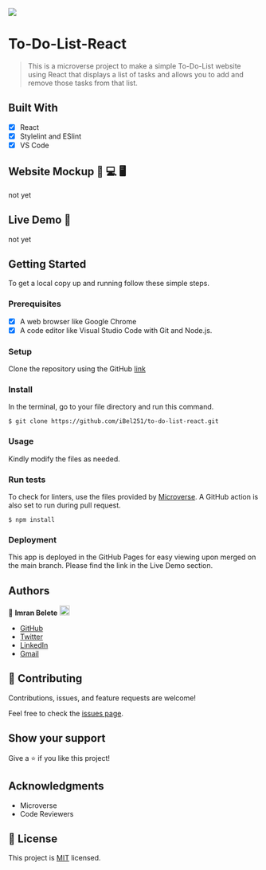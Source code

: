 ![](https://img.shields.io/badge/Microverse-blueviolet)

# To-Do-List-React

> This is a microverse project to make a simple To-Do-List website using React that displays a list of tasks and allows you to add and remove those tasks from that list.


## Built With

- [x] React
- [x] Stylelint and ESlint
- [x] VS Code

## Website Mockup 📱 💻 🖥️
not yet


## Live Demo 🔗

not yet

## Getting Started

To get a local copy up and running follow these simple steps.

### Prerequisites

- [x] A web browser like Google Chrome
- [x] A code editor like Visual Studio Code with Git and Node.js.

### Setup

Clone the repository using the GitHub [link](https://github.com/iBel251/to-do-list-react.git)

### Install

In the terminal, go to your file directory and run this command.

```
$ git clone https://github.com/iBel251/to-do-list-react.git
```

### Usage

Kindly modify the files as needed.

### Run tests

To check for linters, use the files provided by [Microverse](https://github.com/microverseinc/linters-config). A GitHub action is also set to run during pull request.
```
$ npm install
```

### Deployment

This app is deployed in the GitHub Pages for easy viewing upon merged on the main branch.
Please find the link in the Live Demo section.


## Authors

👤 **Imran Belete** <img src="https://emojis.slackmojis.com/emojis/images/1531849430/4246/blob-sunglasses.gif?1531849430" width="20"/>

  - [GitHub](https://github.com/iBel251)
  - [Twitter](https://twitter.com/ImranBel251)
  - [LinkedIn](https://www.linkedin.com/in/imran-belete/)
  - [Gmail](mailto:ibbimran7@gmail.com)

## 🤝 Contributing

Contributions, issues, and feature requests are welcome!

Feel free to check the [issues page](https://github.com/iBel251/to-do-list-react/issues).

## Show your support

Give a ⭐️ if you like this project!

## Acknowledgments

- Microverse
- Code Reviewers

## 📝 License

This project is [MIT](./MIT.md) licensed.
